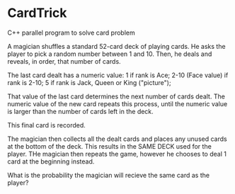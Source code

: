 # CardTrick
C++ parallel program to solve card problem

A magician shuffles a standard 52-card deck of playing cards.
He asks the player to pick a random number between 1 and 10.
Then, he deals and reveals, in order, that number of cards.

The last card dealt has a numeric value:
    1 if rank is Ace;
    2-10 (Face value) if rank is 2-10;
    5 if rank is Jack, Queen or King ("picture");

That value of the last card determines the next number of cards dealt.
The numeric value of the new card repeats this process,
  until the numeric value is larger than the number of cards left in the deck.

This final card is recorded.

The magician then collects all the dealt cards and places any unused cards at the bottom of the deck.
    This results in the SAME DECK used for the player.
THe magician then repeats the game, however he chooses to deal 1 card at the beginning instead.

What is the probability the magician will recieve the same card as the player?
